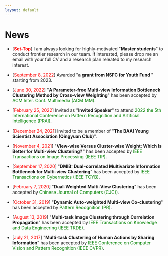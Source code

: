 ```yaml
---
layout: default
---
```


# News

<ul>
<p style="margin-top: 6px;"><li>[<font color="red"><b>Set-Top</b></font>] I am always looking for highly-motivated "<b>Master students</b>" to conduct frontier research in our team. If interested, please drop me an email with your full CV and a research plan releated to my research interest.
 
<p style="margin-top: 6px;"><li>[<font color="red">September 8, 2022</font>] Awarded "<b>a grant from NSFC for Youth Fund </b>" starting from 2023.
 
<p style="margin-top: 6px;"><li>[<font color="red">June 30, 2022</font>] "<b>A Parameter-free Multi-view Information Bottleneck Clustering Method by Cross-view Weighting</b>" has been accepted by <font color="green">ACM Inter. Conf. Multimedia (ACM MM)</font>.</li></p>
 
<p style="margin-top: 6px;"><li>[<font color="red">February 25, 2022</font>] Invited as "<b>Invited Speaker</b>" to attend <font color="green">2022 the 5th International Conference on Pattern Recognition and Artificial Intelligence (PRAI)</font>.</li></p>
 
<p style="margin-top: 6px;"><li>[<font color="red">December 24, 2021</font>] Invited to be a member of "<b>The BAAI Young Scientist Association (Qingyuan Club)</b>".  
  
<p style="margin-top: 6px;"><li>[<font color="red">November 4, 2021</font>] "<b>View-wise Versus Cluster-wise Weight: Which Is Better for Multi-view Clustering?</b>" has been accepted by <font color="green">IEEE Transactions on Image Processing (IEEE TIP)</font>.</li></p>  

<p style="margin-top: 6px;"><li>[<font color="red">September 17, 2020</font>] "<b>DMIB: Dual-correlated Multivariate Information Bottleneck for Multi-view Clustering</b>" has been accepted by <font color="green">IEEE Transactions on Cybernetics (IEEE TCYB)</font>.</li></p>

<p style="margin-top: 6px;"><li>[<font color="red">February 7, 2020</font>] "<b>Dual-Weighted Multi-View Clustering</b>" has been accepted by <font color="green">Chinese Journal of Computers (CJC))</font>.</li></p>

<p style="margin-top: 6px;"><li>[<font color="red">October 31, 2019</font>] "<b>Dynamic Auto-weighted Multi-view Co-clustering</b>" has been accepted by <font color="green">Pattern Recognition (PR)</font>.</li></p>

<p style="margin-top: 6px;"><li>[<font color="red">August 13, 2019</font>] "<b>Multi-task Image Clustering through Correlation Propagation</b>" has been accepted by <font color="green">IEEE Transactions on Knowledge and Data Engineering (IEEE TKDE)</font>.</li></p>
 
<p style="margin-top: 6px;"><li>[<font color="red">July 21, 2017</font>]  "<b>Multi-task Clustering of Human Actions by Sharing Information</b>" has been accepted by <font color="green">IEEE Conference on Computer Vision and Pattern Recognition (IEEE CVPR)</font>.</li></p>

